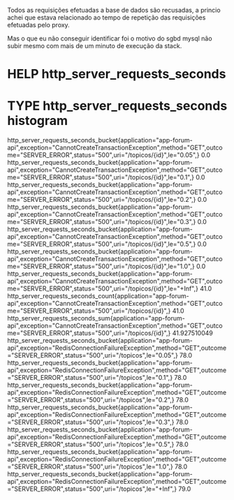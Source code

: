 Todos as requisições efetuadas a base de dados são recusadas, a princio achei que estava 
relacionado ao tempo de repetição das requisições efetuadas pelo proxy.

Mas o que eu não conseguir identificar foi o motivo do sgbd mysql não subir mesmo com mais de um minuto de execução da stack.


# HELP http_server_requests_seconds  
# TYPE http_server_requests_seconds histogram
http_server_requests_seconds_bucket{application="app-forum-api",exception="CannotCreateTransactionException",method="GET",outcome="SERVER_ERROR",status="500",uri="/topicos/{id}",le="0.05",} 0.0
http_server_requests_seconds_bucket{application="app-forum-api",exception="CannotCreateTransactionException",method="GET",outcome="SERVER_ERROR",status="500",uri="/topicos/{id}",le="0.1",} 0.0
http_server_requests_seconds_bucket{application="app-forum-api",exception="CannotCreateTransactionException",method="GET",outcome="SERVER_ERROR",status="500",uri="/topicos/{id}",le="0.2",} 0.0
http_server_requests_seconds_bucket{application="app-forum-api",exception="CannotCreateTransactionException",method="GET",outcome="SERVER_ERROR",status="500",uri="/topicos/{id}",le="0.3",} 0.0
http_server_requests_seconds_bucket{application="app-forum-api",exception="CannotCreateTransactionException",method="GET",outcome="SERVER_ERROR",status="500",uri="/topicos/{id}",le="0.5",} 0.0
http_server_requests_seconds_bucket{application="app-forum-api",exception="CannotCreateTransactionException",method="GET",outcome="SERVER_ERROR",status="500",uri="/topicos/{id}",le="1.0",} 0.0
http_server_requests_seconds_bucket{application="app-forum-api",exception="CannotCreateTransactionException",method="GET",outcome="SERVER_ERROR",status="500",uri="/topicos/{id}",le="+Inf",} 41.0
http_server_requests_seconds_count{application="app-forum-api",exception="CannotCreateTransactionException",method="GET",outcome="SERVER_ERROR",status="500",uri="/topicos/{id}",} 41.0
http_server_requests_seconds_sum{application="app-forum-api",exception="CannotCreateTransactionException",method="GET",outcome="SERVER_ERROR",status="500",uri="/topicos/{id}",} 41.927510049
http_server_requests_seconds_bucket{application="app-forum-api",exception="RedisConnectionFailureException",method="GET",outcome="SERVER_ERROR",status="500",uri="/topicos",le="0.05",} 78.0
http_server_requests_seconds_bucket{application="app-forum-api",exception="RedisConnectionFailureException",method="GET",outcome="SERVER_ERROR",status="500",uri="/topicos",le="0.1",} 78.0
http_server_requests_seconds_bucket{application="app-forum-api",exception="RedisConnectionFailureException",method="GET",outcome="SERVER_ERROR",status="500",uri="/topicos",le="0.2",} 78.0
http_server_requests_seconds_bucket{application="app-forum-api",exception="RedisConnectionFailureException",method="GET",outcome="SERVER_ERROR",status="500",uri="/topicos",le="0.3",} 78.0
http_server_requests_seconds_bucket{application="app-forum-api",exception="RedisConnectionFailureException",method="GET",outcome="SERVER_ERROR",status="500",uri="/topicos",le="0.5",} 78.0
http_server_requests_seconds_bucket{application="app-forum-api",exception="RedisConnectionFailureException",method="GET",outcome="SERVER_ERROR",status="500",uri="/topicos",le="1.0",} 78.0
http_server_requests_seconds_bucket{application="app-forum-api",exception="RedisConnectionFailureException",method="GET",outcome="SERVER_ERROR",status="500",uri="/topicos",le="+Inf",} 79.0

